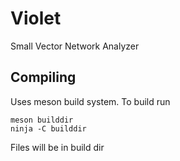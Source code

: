 # Violet

Small Vector Network Analyzer

## Compiling

Uses meson build system. To build run

```
meson builddir
ninja -C builddir
```

Files will be in build dir
